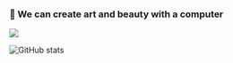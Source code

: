 ### 🎨  We can create art and beauty with a computer
![](https://img.shields.io/badge/language-java-orange.svg)

![GitHub stats](https://github-readme-stats.vercel.app/api?username=NorthShip)
